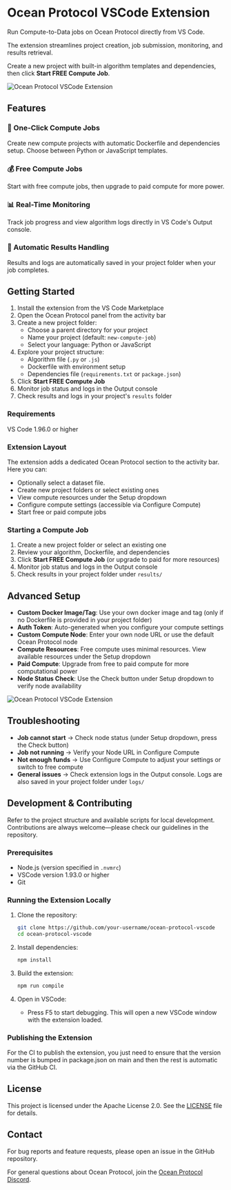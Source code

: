 # Ocean Protocol VSCode Extension

Run Compute-to-Data jobs on Ocean Protocol directly from VS Code.

The extension streamlines project creation, job submission, monitoring, and results retrieval.

Create a new project with built-in algorithm templates and dependencies, then click **Start FREE Compute Job**.

![Ocean Protocol VSCode Extension](./screenshots/main-screenshot.png)

## Features

### 🚀 One-Click Compute Jobs

Create new compute projects with automatic Dockerfile and dependencies setup. Choose between Python or JavaScript templates.

### 💰 Free Compute Jobs

Start with free compute jobs, then upgrade to paid compute for more power.

### 📊 Real-Time Monitoring

Track job progress and view algorithm logs directly in VS Code's Output console.

### 📁 Automatic Results Handling

Results and logs are automatically saved in your project folder when your job completes.

## Getting Started

1. Install the extension from the VS Code Marketplace
2. Open the Ocean Protocol panel from the activity bar
3. Create a new project folder:
   - Choose a parent directory for your project
   - Name your project (default: `new-compute-job`)
   - Select your language: Python or JavaScript
4. Explore your project structure:
   - Algorithm file (`.py` or `.js`)
   - Dockerfile with environment setup
   - Dependencies file (`requirements.txt` or `package.json`)
5. Click **Start FREE Compute Job**
6. Monitor job status and logs in the Output console
7. Check results and logs in your project's `results` folder

### Requirements

VS Code 1.96.0 or higher

### Extension Layout

The extension adds a dedicated Ocean Protocol section to the activity bar. Here you can:

- Optionally select a dataset file.
- Create new project folders or select existing ones
- View compute resources under the Setup dropdown
- Configure compute settings (accessible via Configure Compute)
- Start free or paid compute jobs

### Starting a Compute Job

1. Create a new project folder or select an existing one
2. Review your algorithm, Dockerfile, and dependencies
3. Click **Start FREE Compute Job** (or upgrade to paid for more resources)
4. Monitor job status and logs in the Output console
5. Check results in your project folder under `results/`

## Advanced Setup

- **Custom Docker Image/Tag**: Use your own docker image and tag (only if no Dockerfile is provided in your project folder)
- **Auth Token**: Auto-generated when you configure your compute settings
- **Custom Compute Node**: Enter your own node URL or use the default Ocean Protocol node
- **Compute Resources**: Free compute uses minimal resources. View available resources under the Setup dropdown
- **Paid Compute**: Upgrade from free to paid compute for more computational power
- **Node Status Check**: Use the Check button under Setup dropdown to verify node availability

![Ocean Protocol VSCode Extension](./screenshots/setup-screenshot.png)

## Troubleshooting

- **Job cannot start** → Check node status (under Setup dropdown, press the Check button)
- **Job not running** → Verify your Node URL in Configure Compute
- **Not enough funds** → Use Configure Compute to adjust your settings or switch to free compute
- **General issues** → Check extension logs in the Output console. Logs are also saved in your project folder under `logs/`

## Development & Contributing

Refer to the project structure and available scripts for local development. Contributions are always welcome—please check our guidelines in the repository.

### Prerequisites

- Node.js (version specified in `.nvmrc`)
- VSCode version 1.93.0 or higher
- Git

### Running the Extension Locally

1. Clone the repository:

   ```bash
   git clone https://github.com/your-username/ocean-protocol-vscode
   cd ocean-protocol-vscode
   ```

2. Install dependencies:

   ```bash
   npm install
   ```

3. Build the extension:

   ```bash
   npm run compile
   ```

4. Open in VSCode:
   - Press F5 to start debugging. This will open a new VSCode window with the extension loaded.

### Publishing the Extension

For the CI to publish the extension, you just need to ensure that the version number is bumped in package.json on main and then the rest is automatic via the GitHub CI.

## License

This project is licensed under the Apache License 2.0. See the [LICENSE](LICENSE) file for details.

## Contact

For bug reports and feature requests, please open an issue in the GitHub repository.

For general questions about Ocean Protocol, join the [Ocean Protocol Discord](https://discord.gg/TnXjkR5).
